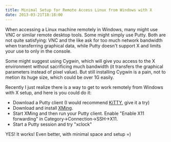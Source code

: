```yaml
---
title: Minimal Setup for Remote Access Linux from Windows with X
date: 2013-03-21T18:18:00
---
```


When accessing a Linux machine remotely in Windows, many might use VNC or similar remote desktop tools. Some might simply use Putty. Both are not quite satisfying: VNC and the like ask for too much network bandwidth when transferring graphical data, while Putty doesn't support X and limits your use to only in the console.

<!--more-->

Some might suggest using Cygwin, which will give you access to the X environment without sacrificing much bandwidth (it transfers the graphical parameters instead of pixel value). But still installing Cygwin is a pain, not to metion its huge size, which could be over 1G easily.

Recently I just realize there is a way to get to work remotely from Windows with X setup, and here is you could do it:

   *  Download a Putty client (I would recommend [KiTTY](http://kitty.9bis.net/), give it a try)
   *  Download and install [XMing](http://sourceforge.net/project/xming/files).
   *  Start XMing and then run your Putty client. Enable "Enable X11 forwarding" in Category->Connection->SSH->X11.
   *  Start a Putty session and try "xclock"

YES! It works! Even better, with minimal space and setup =)
